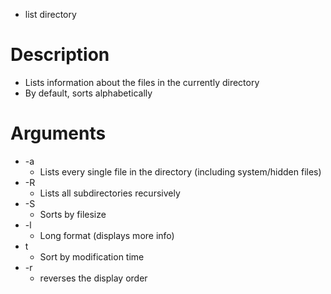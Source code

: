 - list directory

# Description
- Lists information about the files in the currently directory
- By default, sorts alphabetically

# Arguments
- -a
	- Lists every single file in the directory (including system/hidden files)
- -R
	- Lists all subdirectories recursively
- -S
	- Sorts by filesize
- -l 
	- Long format (displays more info)
- t
	- Sort by modification time
- -r
	- reverses the display order